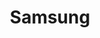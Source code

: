 ---
layout: tag
permalink: /tags/samsung/
taxonomy: samsung
title: "Samsung"

author_profile: true
sidebar:
  nav: "docs"
---